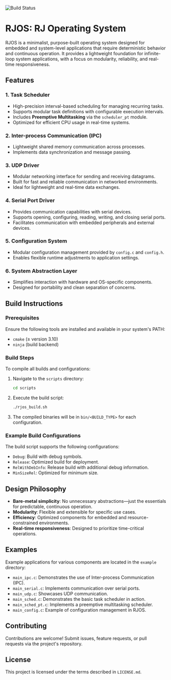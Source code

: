 ![Build Status](https://github.com/rezajatnika/RJOS/actions/workflows/ci.yml/badge.svg)
# RJOS: RJ Operating System

RJOS is a minimalist, purpose-built operating system designed for embedded and system-level applications that require deterministic behavior and continuous operation. It provides a lightweight foundation for infinite-loop system applications, with a focus on modularity, reliability, and real-time responsiveness.

## Features

### 1. Task Scheduler
- High-precision interval-based scheduling for managing recurring tasks.
- Supports modular task definitions with configurable execution intervals.
- Includes **Preemptive Multitasking** via the `scheduler_pt` module.
- Optimized for efficient CPU usage in real-time systems.

### 2. Inter-process Communication (IPC)
- Lightweight shared memory communication across processes.
- Implements data synchronization and message passing.

### 3. UDP Driver
- Modular networking interface for sending and receiving datagrams.
- Built for fast and reliable communication in networked environments.
- Ideal for lightweight and real-time data exchanges.

### 4. Serial Port Driver
- Provides communication capabilities with serial devices.
- Supports opening, configuring, reading, writing, and closing serial ports.
- Facilitates communication with embedded peripherals and external devices.

### 5. Configuration System
- Modular configuration management provided by `config.c` and `config.h`.
- Enables flexible runtime adjustments to application settings.

### 6. System Abstraction Layer
- Simplifies interaction with hardware and OS-specific components.
- Designed for portability and clean separation of concerns.

## Build Instructions

### Prerequisites
Ensure the following tools are installed and available in your system's PATH:
- `cmake` (≥ version 3.10)
- `ninja` (build backend)

### Build Steps
To compile all builds and configurations:
1. Navigate to the `scripts` directory:
   ```bash
   cd scripts
   ```
2. Execute the build script:
   ```bash
   ./rjos_build.sh
   ```
3. The compiled binaries will be in `bin/<BUILD_TYPE>` for each configuration.

### Example Build Configurations
The build script supports the following configurations:
- `Debug`: Build with debug symbols.
- `Release`: Optimized build for deployment.
- `RelWithDebInfo`: Release build with additional debug information.
- `MinSizeRel`: Optimized for minimum size.

## Design Philosophy
- **Bare-metal simplicity**: No unnecessary abstractions—just the essentials for predictable, continuous operation.
- **Modularity**: Flexible and extensible for specific use cases.
- **Efficiency**: Optimized components for embedded and resource-constrained environments.
- **Real-time responsiveness**: Designed to prioritize time-critical operations.

## Examples
Example applications for various components are located in the `example` directory:
- `main_ipc.c`: Demonstrates the use of Inter-process Communication (IPC).
- `main_serial.c`: Implements communication over serial ports.
- `main_udp.c`: Showcases UDP communication.
- `main_sched.c`: Demonstrates the basic task scheduler in action.
- `main_sched_pt.c`: Implements a preemptive multitasking scheduler.
- `main_config.c`: Example of configuration management in RJOS.

## Contributing
Contributions are welcome! Submit issues, feature requests, or pull requests via the project's repository.

## License
This project is licensed under the terms described in `LICENSE.md`.
